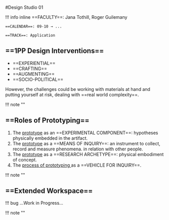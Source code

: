 #Design Studio 01

!!! info inline
    ==FACULTY==: Jana Tothill, Roger Guilemany 

    ==CALENDAR==: 09-10 → ...

    ==TRACK==: Application

<div style="clear:both;"></div>
<div style="clear:both;"></div>

## ==1PP Design Interventions==

- ==EXPERIENTIAL==
- ==CRAFTING==
- ==AUGMENTING==
- ==SOCIO-POLITICAL==

However, the challenges could be working with materials at hand and putting yourself at risk, dealing with ==real world complexity==.

!!! note ""

## ==Roles of Prototyping==

1. The <u>prototype</u> as an ==EXPERIMENTAL COMPONENT==: hypotheses physically embedded in the artifact.
2. The <u>prototype</u> as a ==MEANS OF INQUIRY==: an instrument to collect, record and measure phenomena. in relation with other people.
3. The <u>prototype</u> as a ==RESEARCH ARCHETYPE==: physical embodiment of concept.
4. The <u> process of prototyping </u> as a ==VEHICLE FOR INQUIRY==.

!!! note ""

## ==Extended Workspace==

!!! bug 
    ...Work in Progress...

!!! note ""
